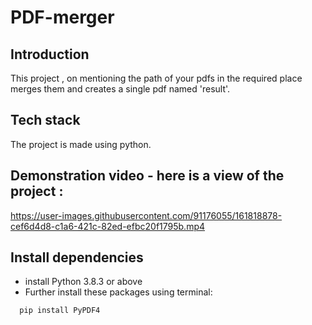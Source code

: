 # PDF-merger

## Introduction  
This project , on mentioning the path of your pdfs in the required place merges them and creates a single pdf named 'result'.

## Tech stack 

The project is made using python.


## Demonstration video - here is a view of the project :


https://user-images.githubusercontent.com/91176055/161818878-cef6d4d8-c1a6-421c-82ed-efbc20f1795b.mp4


## Install dependencies
- install Python 3.8.3 or above
- Further install these packages using terminal:

```bash
  pip install PyPDF4

```

